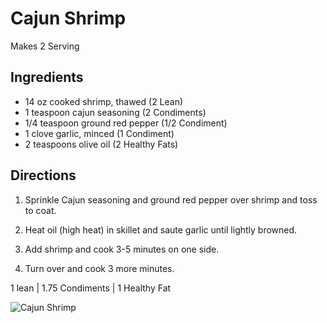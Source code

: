 # Cajun Shrimp

Makes 2 Serving

## Ingredients
* 14 oz cooked shrimp, thawed (2 Lean)
* 1 teaspoon cajun seasoning (2 Condiments)
* 1/4 teaspoon ground red pepper (1/2 Condiment)
* 1 clove garlic, minced (1 Condiment)
* 2 teaspoons olive oil (2 Healthy Fats)

## Directions
1. Sprinkle Cajun seasoning and ground red pepper over shrimp and toss to coat. 
2. Heat oil (high heat) in skillet and saute garlic until lightly browned. 

3. Add shrimp and cook 3-5 minutes on one side. 

4. Turn over and cook 3 more minutes.

1 lean | 1.75 Condiments | 1 Healthy Fat

![Cajun Shrimp](./Cajun%20Shrimp.png)

